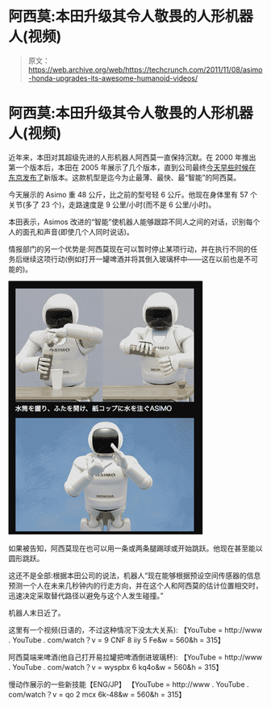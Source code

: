# 阿西莫:本田升级其令人敬畏的人形机器人(视频)

> 原文：<https://web.archive.org/web/https://techcrunch.com/2011/11/08/asimo-honda-upgrades-its-awesome-humanoid-videos/>

# 阿西莫:本田升级其令人敬畏的人形机器人(视频)

近年来，本田对其超级先进的人形机器人阿西莫一直保持沉默。在 2000 年推出第一个版本后，本田在 2005 年展示了几个版本，直到公司最终[今天早些时候在东京发布了](https://web.archive.org/web/20230322164005/http://www.hondanews.com/channels/corporate-headlines/releases/honda-unveils-all-new-asimo-with-significant-advancements)新版本。这款机型是迄今为止最薄、最快、最“智能”的阿西莫。

今天展示的 Asimo 重 48 公斤，比之前的型号轻 6 公斤。他现在身体里有 57 个关节(多了 23 个)，走路速度是 9 公里/小时(而不是 6 公里/小时)。

本田表示，Asimos 改进的“智能”使机器人能够跟踪不同人之间的对话，识别每个人的面孔和声音(即使几个人同时说话)。

情报部门的另一个优势是:阿西莫现在可以暂时停止某项行动，并在执行不同的任务后继续这项行动(例如打开一罐啤酒并将其倒入玻璃杯中——这在以前也是不可能的)。

[![](img/e2d1344be2e8b83c54c998cf201a976a.png "Picture 1")](https://web.archive.org/web/20230322164005/https://techcrunch.com/wp-content/uploads/2011/11/picture-13.png)

如果被告知，阿西莫现在也可以用一条或两条腿踢球或开始跳跃。他现在甚至能以圆形跳跃。

这还不是全部:根据本田公司的说法，机器人“现在能够根据预设空间传感器的信息预测一个人在未来几秒钟内的行走方向，并在这个人和阿西莫的估计位置相交时，迅速决定采取替代路径以避免与这个人发生碰撞。”

机器人末日近了。

这里有一个视频(日语的，不过这种情况下没太大关系):
【YouTube = http://www . YouTube . com/watch？v = 9 CNF 8 iiy 5 Fe&w = 560&h = 315】

阿西莫端来啤酒(他自己打开易拉罐把啤酒倒进玻璃杯):
【YouTube = http://www . YouTube . com/watch？v = wyspbx 6 kq4o&w = 560&h = 315】

慢动作展示的一些新技能【ENG/JP】
【YouTube = http://www . YouTube . com/watch？v = qo 2 mcx 6k-48&w = 560&h = 315】